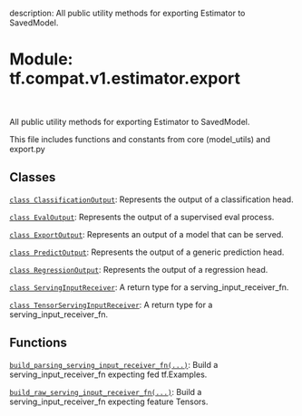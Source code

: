 description: All public utility methods for exporting Estimator to SavedModel.

<div itemscope itemtype="http://developers.google.com/ReferenceObject">
<meta itemprop="name" content="tf.compat.v1.estimator.export" />
<meta itemprop="path" content="Stable" />
</div>

# Module: tf.compat.v1.estimator.export

<!-- Insert buttons and diff -->

<table class="tfo-notebook-buttons tfo-api nocontent" align="left">

</table>



All public utility methods for exporting Estimator to SavedModel.


This file includes functions and constants from core (model_utils) and export.py

## Classes

[`class ClassificationOutput`](../../../../tf/estimator/export/ClassificationOutput.md): Represents the output of a classification head.

[`class EvalOutput`](../../../../tf/estimator/export/EvalOutput.md): Represents the output of a supervised eval process.

[`class ExportOutput`](../../../../tf/estimator/export/ExportOutput.md): Represents an output of a model that can be served.

[`class PredictOutput`](../../../../tf/estimator/export/PredictOutput.md): Represents the output of a generic prediction head.

[`class RegressionOutput`](../../../../tf/estimator/export/RegressionOutput.md): Represents the output of a regression head.

[`class ServingInputReceiver`](../../../../tf/estimator/export/ServingInputReceiver.md): A return type for a serving_input_receiver_fn.

[`class TensorServingInputReceiver`](../../../../tf/estimator/export/TensorServingInputReceiver.md): A return type for a serving_input_receiver_fn.

## Functions

[`build_parsing_serving_input_receiver_fn(...)`](../../../../tf/estimator/export/build_parsing_serving_input_receiver_fn.md): Build a serving_input_receiver_fn expecting fed tf.Examples.

[`build_raw_serving_input_receiver_fn(...)`](../../../../tf/estimator/export/build_raw_serving_input_receiver_fn.md): Build a serving_input_receiver_fn expecting feature Tensors.

